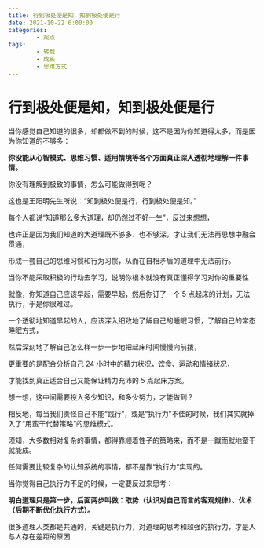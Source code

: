 ```yaml
---
title: 行到极处便是知，知到极处便是行
date: 2021-10-22 6:00:00
categories:
        - 观点
tags:
        - 转载
        - 成长
        - 思维方式
---
```


# 行到极处便是知，知到极处便是行

当你感觉自己知道的很多，却都做不到的时候，这不是因为你知道得太多，而是因为你知道的不够多：

**你没能从心智模式、思维习惯、适用情境等各个方面真正深入透彻地理解一件事情。**

你没有理解到极致的事情，怎么可能做得到呢？

这也是王阳明先生所说：“知到极处便是行，行到极处便是知。”

每个人都说“知道那么多大道理，却仍然过不好一生”，反过来想想，

也许正是因为我们知道的大道理既不够多、也不够深，才让我们无法再思想中融会贯通，

形成一套自己的思维习惯和行为习惯，从而在自相矛盾的道理中无法前行。

当你不能采取积极的行动去学习，说明你根本就没有真正懂得学习对你的重要性

就像，你知道自己应该早起，需要早起，然后你订了一个 5 点起床的计划，无法执行，于是你很难过。

一个透彻地知道早起的人，应该深入细致地了解自己的睡眠习惯，了解自己的常态睡眠方式，

然后深刻地了解自己怎么样一步一步地把起床时间慢慢向前拨，

更重要的是配合分析自己 24 小时中的精力状况，饮食、运动和情绪状况，

才能找到真正适合自己又能保证精力充沛的 5 点起床方案。

想一想，这中间需要投入多少知识，和多少努力，才能做到？

相反地，每当我们责怪自己不能“践行”，或是“执行力”不佳的时候，我们其实就掉入了“用蛮干代替策略”的思维模式。

须知，大多数相对复杂的事情，都得靠顺着性子的策略来，而不是一蹴而就地蛮干就能成。

任何需要比较复杂的认知系统的事情，都不是靠“执行力”实现的。

当你觉得自己执行力不足的时候，一定要反过来思考：

**明白道理只是第一步，后面两步叫做：取势（认识对自己而言的客观规律）、优术（后期不断优化执行方式）。**

很多道理人类都是共通的，关键是执行力，对道理的思考和超强的执行力，才是人与人存在差距的原因
